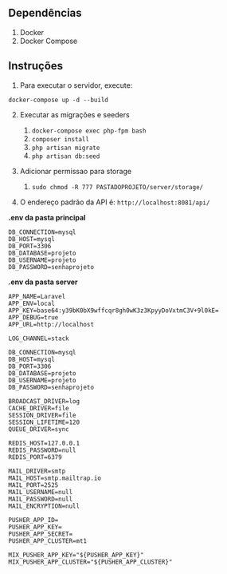 ## Dependências

1. Docker
2. Docker Compose

## Instruções

1. Para executar o servidor, execute:

`docker-compose up -d --build`

2. Executar as migrações e seeders
    1. `docker-compose exec php-fpm bash`
    2. `composer install`
    3. `php artisan migrate`
    4. `php artisan db:seed`
3. Adicionar permissao para storage
    1. `sudo chmod -R 777 PASTADOPROJETO/server/storage/`

4. O endereço padrão da API é: `http://localhost:8081/api/`

**.env da pasta principal**
```
DB_CONNECTION=mysql
DB_HOST=mysql
DB_PORT=3306
DB_DATABASE=projeto
DB_USERNAME=projeto
DB_PASSWORD=senhaprojeto
```

**.env da pasta server**
```
APP_NAME=Laravel
APP_ENV=local
APP_KEY=base64:y39bK0bX9wffcqr8gh0wK3z3KpyyDoVxtmC3V+9l0kE=
APP_DEBUG=true
APP_URL=http://localhost

LOG_CHANNEL=stack

DB_CONNECTION=mysql
DB_HOST=mysql
DB_PORT=3306
DB_DATABASE=projeto
DB_USERNAME=projeto
DB_PASSWORD=senhaprojeto

BROADCAST_DRIVER=log
CACHE_DRIVER=file
SESSION_DRIVER=file
SESSION_LIFETIME=120
QUEUE_DRIVER=sync

REDIS_HOST=127.0.0.1
REDIS_PASSWORD=null
REDIS_PORT=6379

MAIL_DRIVER=smtp
MAIL_HOST=smtp.mailtrap.io
MAIL_PORT=2525
MAIL_USERNAME=null
MAIL_PASSWORD=null
MAIL_ENCRYPTION=null

PUSHER_APP_ID=
PUSHER_APP_KEY=
PUSHER_APP_SECRET=
PUSHER_APP_CLUSTER=mt1

MIX_PUSHER_APP_KEY="${PUSHER_APP_KEY}"
MIX_PUSHER_APP_CLUSTER="${PUSHER_APP_CLUSTER}"
```